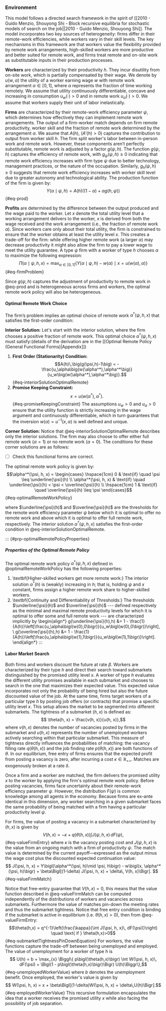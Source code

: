 ### Environment

This model follows a directed search framework in the spirit of [[2010 - Guido Menzio, Shouyong Shi - Block recursive equilibria for stochastic models of search on the job||2010 - Guido Menzio, Shouyong Shi]]. The model incorporates two key sources of heterogeneity: firms differ in their remote-work efficiencies, while workers vary in their skill levels. The key mechanisms in this framework are that workers value the flexibility provided by remote work arrangements, high-skilled workers are more productive and better suited for remote work, and firms treat remote and on-site work as substitutable inputs in their production processes.

**Workers** are characterized by their productivity $h$. They incur disutility from on-site work, which is partially compensated by their wage. We denote by $u(w,\alpha)$ the utility of a worker earning wage $w$ with remote work arrangement $\alpha\in[0,1]$, where $\alpha$ represents the fraction of time working remotely. We assume that utility continuously differentiable, concave and  increasing in consumption $u_{w}(\cdot) > 0$ and in remote work $u_{\alpha}(\cdot) > 0$. We assume that workers supply their unit of labor inelastically.

**Firms** are characterized by their remote-work efficiency parameter $\psi$, which determines how effectively they can implement remote work arrangements.  The output of a firm-worker match depends on firm remote productivity, worker skill and the fraction of remote work determined by the arrangement $\alpha$.  We asume that $A(h)$,  ($A'(h) > 0$) captures the contribution to output from worker skill $h$. The firm split worker's labor between in-person work and remote work. However, these components aren’t perfectly substitutable, remote work is adjusted by a factor $g(\psi, h)$. The function $g(\psi, h)$ captures the efficiency of remote work, with $g_{\psi}(\psi, h) \geq 0$ indicating that remote work efficiency increases with firm type $\psi$ due to better technology, management practices, or the nature of the occupation. Similarly, $g_{h}(\psi, h) \geq 0$ suggests that remote work efficiency increases with worker skill level due to greater autonomy and technological ability.  The production function of the firm is given by:
$$Y(\alpha \mid \psi, h) = A(h)\left((1 - \alpha) + \alpha g(h,\psi)\right)$$ {#eq-prod}

**Profits** are determined by the difference between the output produced and the wage paid to the worker. Let $x$ denote the total utility level that a working arrangement delivers to the worker, $x$ is derived from both the wage received and the work arrangement (i.e., the fraction of remote work $\alpha$).  Since workers care only about their total utility, the firm is constrained to ensure that the worker obtains at least the utility level $x$. This creates a trade-off for the firm: while offering higher remote work (a larger $\alpha$) may decrease productivity it might also allow the firm to pay a lower wage to meet the utility guarantee. A type $\psi$ firm with a worker of type $h$ chooses $\alpha$ to maximize the following expression: $$\Pi(\alpha \mid \psi, h, x)=\max_{\alpha\in[0,1]}\left\{Y(\alpha \mid \psi, h)-w(\alpha) \:\mid\: x=u(w(\alpha),\alpha)\right\}$$ {#eq-firmProblem}

Since $g(\psi, h)$ captures the adjustment of productivity to remote work in @eq-prod and is heterogeneous across firms and workers, the optimal remote work policy will also be heterogeneous.

#### Optimal Remote Work Choice
The firm’s problem implies an optimal choice of remote work $\alpha^*(\psi, h, x)$ that satisfies the first-order condition:

**Interior Solution:** Let's start with the interior solution, where the firm chooses a positive fraction of remote work. This optimal choice $\alpha^*(\psi, h, x)$ must satisfy:(details of the derivation are in the [[Optimal Remote Policy (General Functional Forms)|Appendix]])

1. **First Order (Stationarity) Condition:**
$$A(h)\,\big(g(\psi,h)-1\big) = -\frac{u_\alpha\big(w(\alpha^*),\alpha^*\big)}{u_w\big(w(\alpha^*),\alpha^*\big)}.$$ {#eq-interiorSolutionOptimalRemote}
2. **Promise Keeping Constraint:**$$
    x = u(w(\alpha^*),\alpha^*).$$ {#eq-promiseKeepingConstraint}
The assumptions $u_w > 0$ and $u_\alpha > 0$ ensure that the utility function is strictly increasing in the wage argument and continuously differentiable, which in turn guarantees that the inversion $w(\alpha) = u^{-1}(x,\alpha)$ is well defined and unique.

**Corner Solution:** Notice that @eq-interiorSolutionOptimalRemote describes only the interior solutions. The firm may also choose to offer either full remote work ($\alpha = 1$) or no remote work $(\alpha = 0)$. The conditions for these corner solutions are as follows:

- [ ] Check this functional forms are correct.

The optimal remote work policy is given by: $$\alpha^*(\psi, h, x) = \begin{cases}
    \hspace{1cm} 0 & \text{if} \quad \psi \leq \underline{\psi}(h) \\
    \alpha^*(\psi, h, x) &  \text{if} \quad \underline{\psi}(h) < \psi < \overline{\psi}(h) \\
    \hspace{1cm} 1 & \text{if} \quad \overline{\psi}(h) \leq \psi
\end{cases}$$ {#eq-optimalRemoteWorkPolicy}

where $\underline{\psi}(h)$ and $\overline{\psi}(h)$ are the thresholds for the remote work efficiency parameter $\psi$ below which it is optimal to offer no remote work and above which it is optimal to offer full remote work, respectively. The interior solution $\alpha^*(\psi, h, x)$ satisfies the first-order condition in @eq-interiorSolutionOptimalRemote.

::: {#prp-optimalRemotePolicyProperties}
##### Properties of the Optimal Remote Policy
The optimal remote work policy $\alpha^*(\psi, h, x)$ defined in @optimalRemoteWorkPolicy has the following properties:

1. \textbf{Higher-skilled workers get more remote work:} The interior solution $\alpha^*(h)$ is (weakly) increasing in $h$; that is, holding $\psi$ and $x$ constant, firms assign a higher remote work share to higher-skilled workers.
2. \textbf{Continuity and Differentiability of Thresholds:} The thresholds $\underline{\psi}(h)$ and $\overline{\psi}(h)$ --- defined respectively as the minimal and maximal remote productivity levels for which it is optimal to offer some and full remote work --- are characterized implicitly by
    \begin{align*}
      g(\underline{\psi}(h),h) &= 1 - \frac{1}{A(h)}\left[\frac{u_\alpha\bigl(w(0),0\bigr)}{u_w\bigl(w(0),0\bigr)}\right], \\
      g(\overline{\psi}(h),h) &= 1 - \frac{1}{A(h)}\left[\frac{u_\alpha\bigl(w(1),1\bigr)}{u_w\bigl(w(1),1\bigr)}\right].
    \end{align*}
:::


#### Labor Market Search

Both firms and workers discount the future at rate $\beta$. Workers are characterized by their type $h$ and direct their search toward submarkets distinguished by the promised utility level $x$. A worker of type $h$ evaluates the different utility promises available in each submarket and chooses to search in the one that maximizes their expected value. This expected value incorporates not only the probability of being hired but also the future discounted value of the job. At the same time, firms target workers of a particular type $h$ by posting job offers (or contracts) that promise a specific utility level $x$. This setup allows the market to be segmented into different submarkets. The tightness of a submarket $(h, x)$  is defined as:$$
\theta(h, x) = \frac{v(h, x)}{u(h, x)},$$where $v(h, x)$ denotes the number of vacancies posted by firms in the submarket and $u(h, x)$ represents the number of unemployed workers actively searching within that particular submarket. This measure of tightness directly influences the probabilities of matching: the vacancy filling rate $q(\theta(h, x))$ and the job finding rate $p(\theta(h, x))$ are both functions of $\theta$. In our equilibrium, free entry of firms ensures that the expected profit from posting a vacancy is zero, after incurring a cost $\kappa\in\mathbb{R}_{++}$. Matches are exogenously broken at a rate $\delta$.

Once a firm and a worker are matched, the firm delivers the promised utility $x$ to the worker by applying the firm's optimal remote work policy. Before posting vacancies, firms face uncertainty about their remote-work efficiency parameter $\psi$. However, the distribution $F(\psi)$ is common knowledge among all agents in the economy. Because firms are ex-ante identical in this dimension, any worker searching in a given submarket faces the same probability of being matched with a firm having a particular productivity level $\psi$.

For firms, the value of posting a vacancy in a submarket characterized by $(h, x)$ is given by$$
V(h, x) = -\kappa + q(\theta(h,x))\int J(\psi, h, x)\, dF(\psi),
$$ {#eq-valueFirmEntry}
where $\kappa$ is the vacancy posting cost and $J(\psi, h, x)$ is the value from an ongoing match with a firm of productivity $\psi$. The match value is determined by the current payoff—expressed as the output minus the wage cost plus the discounted expected continuation value:$$
J(\psi, h, x) = Y\bigl(\alpha^*(\psi, h)\mid \psi, h\bigr) - w\bigl(x, \alpha^*(\psi, h)\bigr) + \beta\Bigl[(1-\delta) J(\psi, h, x) + \delta\, V(h, x)\Bigr].
$$ {#eq-valueFirmMatch}

Notice that free-entry guarantee that $V(h,x)=0$, this means that the  value function described in @eq-valueFirmMatch can be computed independently of the distributions of workers and vacancies across submarkets. Furthermore the value of matches pin-down the meeting rates and thus the submarket tightness. Notice that free entry condition is binding if the submarket is active in equilibrium (i.e. $\theta(h,x)>0$), then from @eq-valueFirmEntry:$$\theta(h,x) = q^{-1}\left(\frac{\kappa}{\int J(\psi, h, x)\, dF(\psi)}\right) \quad \text{ if } \theta(h,x)>0$${#eq-submarketTightnessPinDownEquation}
For workers, the value functions capture the trade-off between being unemployed and employed. The value of unemployment for a worker of type $h$ is$$
U(h) = b + \max_{x} \Biggl\{ p\bigl(\theta(h,x)\bigr) \int W(\psi, h, x)\, dF(\psi) + \Bigl(1 - p\bigl(\theta(h,x)\bigr)\Bigr) U(h)\Biggr\},$${#eq-unemployedWorkerValue}
where $b$ denotes the unemployment benefit. Once employed, the worker's value is given by$$
W(\psi, h, x) = x + \beta\Bigl[(1-\delta)W(\psi, h, x) + \delta\,U(h)\Bigr].$${#eq-employedWorkerValue}
This recursive formulation encapsulates the idea that a worker receives the promised utility $x$ while also facing the possibility of job separation.

